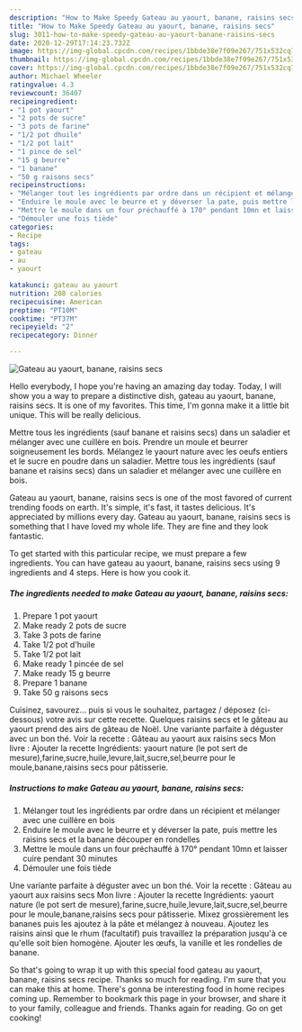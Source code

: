 ```yaml
---
description: "How to Make Speedy Gateau au yaourt, banane, raisins secs"
title: "How to Make Speedy Gateau au yaourt, banane, raisins secs"
slug: 3011-how-to-make-speedy-gateau-au-yaourt-banane-raisins-secs
date: 2020-12-29T17:14:23.732Z
image: https://img-global.cpcdn.com/recipes/1bbde38e7f09e267/751x532cq70/gateau-au-yaourt-banane-raisins-secs-photo-principale-de-la-recette.jpg
thumbnail: https://img-global.cpcdn.com/recipes/1bbde38e7f09e267/751x532cq70/gateau-au-yaourt-banane-raisins-secs-photo-principale-de-la-recette.jpg
cover: https://img-global.cpcdn.com/recipes/1bbde38e7f09e267/751x532cq70/gateau-au-yaourt-banane-raisins-secs-photo-principale-de-la-recette.jpg
author: Michael Wheeler
ratingvalue: 4.3
reviewcount: 36407
recipeingredient:
- "1 pot yaourt"
- "2 pots de sucre"
- "3 pots de farine"
- "1/2 pot dhuile"
- "1/2 pot lait"
- "1 pince de sel"
- "15 g beurre"
- "1 banane"
- "50 g raisons secs"
recipeinstructions:
- "Mélanger tout les ingrédients par ordre dans un récipient et mélanger avec une cuillère en bois"
- "Enduire le moule avec le beurre et y déverser la pate, puis mettre les raisins secs et la banane découper en rondelles"
- "Mettre le moule dans un four préchauffé à 170° pendant 10mn et laisser cuire pendant 30 minutes"
- "Démouler une fois tiède"
categories:
- Recipe
tags:
- gateau
- au
- yaourt

katakunci: gateau au yaourt 
nutrition: 208 calories
recipecuisine: American
preptime: "PT10M"
cooktime: "PT37M"
recipeyield: "2"
recipecategory: Dinner

---
```



![Gateau au yaourt, banane, raisins secs](https://img-global.cpcdn.com/recipes/1bbde38e7f09e267/751x532cq70/gateau-au-yaourt-banane-raisins-secs-photo-principale-de-la-recette.jpg)

Hello everybody, I hope you're having an amazing day today. Today, I will show you a way to prepare a distinctive dish, gateau au yaourt, banane, raisins secs. It is one of my favorites. This time, I'm gonna make it a little bit unique. This will be really delicious.

Mettre tous les ingrédients (sauf banane et raisins secs) dans un saladier et mélanger avec une cuillère en bois. Prendre un moule et beurrer soigneusement les bords. Mélangez le yaourt nature avec les oeufs entiers et le sucre en poudre dans un saladier. Mettre tous les ingrédients (sauf banane et raisins secs) dans un saladier et mélanger avec une cuillère en bois.

Gateau au yaourt, banane, raisins secs is one of the most favored of current trending foods on earth. It's simple, it's fast, it tastes delicious. It's appreciated by millions every day. Gateau au yaourt, banane, raisins secs is something that I have loved my whole life. They are fine and they look fantastic.


To get started with this particular recipe, we must prepare a few ingredients. You can have gateau au yaourt, banane, raisins secs using 9 ingredients and 4 steps. Here is how you cook it.

<!--inarticleads1-->

##### The ingredients needed to make Gateau au yaourt, banane, raisins secs:

1. Prepare 1 pot yaourt
1. Make ready 2 pots de sucre
1. Take 3 pots de farine
1. Take 1/2 pot d&#39;huile
1. Take 1/2 pot lait
1. Make ready 1 pincée de sel
1. Make ready 15 g beurre
1. Prepare 1 banane
1. Take 50 g raisons secs


Cuisinez, savourez… puis si vous le souhaitez, partagez / déposez (ci-dessous) votre avis sur cette recette. Quelques raisins secs et le gâteau au yaourt prend des airs de gâteau de Noël. Une variante parfaite à déguster avec un bon thé. Voir la recette : Gâteau au yaourt aux raisins secs Mon livre : Ajouter la recette Ingrédients: yaourt nature (le pot sert de mesure),farine,sucre,huile,levure,lait,sucre,sel,beurre pour le moule,banane,raisins secs pour pâtisserie. 

<!--inarticleads2-->

##### Instructions to make Gateau au yaourt, banane, raisins secs:

1. Mélanger tout les ingrédients par ordre dans un récipient et mélanger avec une cuillère en bois
1. Enduire le moule avec le beurre et y déverser la pate, puis mettre les raisins secs et la banane découper en rondelles
1. Mettre le moule dans un four préchauffé à 170° pendant 10mn et laisser cuire pendant 30 minutes
1. Démouler une fois tiède


Une variante parfaite à déguster avec un bon thé. Voir la recette : Gâteau au yaourt aux raisins secs Mon livre : Ajouter la recette Ingrédients: yaourt nature (le pot sert de mesure),farine,sucre,huile,levure,lait,sucre,sel,beurre pour le moule,banane,raisins secs pour pâtisserie. Mixez grossièrement les bananes puis les ajoutez à la pâte et mélangez à nouveau. Ajoutez les raisins ainsi que le rhum (facultatif) puis travaillez la préparation jusqu&#39;à ce qu&#39;elle soit bien homogène. Ajouter les œufs, la vanille et les rondelles de banane. 

So that's going to wrap it up with this special food gateau au yaourt, banane, raisins secs recipe. Thanks so much for reading. I'm sure that you can make this at home. There's gonna be interesting food in home recipes coming up. Remember to bookmark this page in your browser, and share it to your family, colleague and friends. Thanks again for reading. Go on get cooking!
